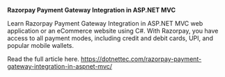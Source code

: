 <b>Razorpay Payment Gateway Integration in ASP.NET MVC </b>

Learn Razorpay Payment Gateway Integration in ASP.NET MVC web application or an eCommerce website using C#. With Razorpay, you have access to all payment modes, including credit and debit cards, UPI, and popular mobile wallets.

Read the full article here. https://dotnettec.com/razorpay-payment-gateway-integration-in-aspnet-mvc/
